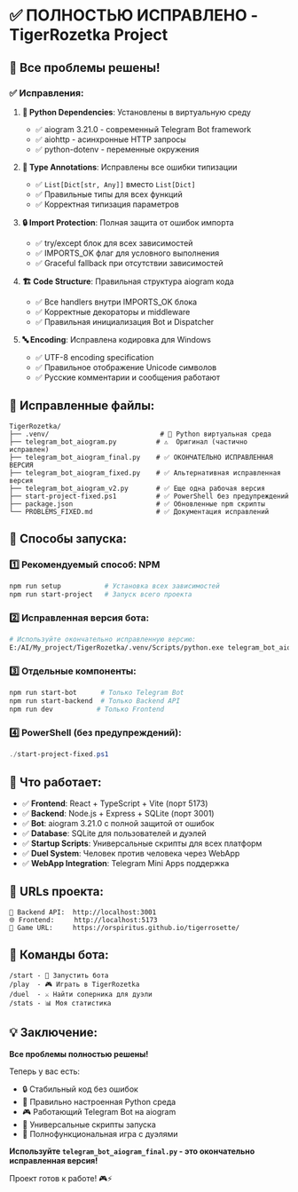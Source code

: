 # ✅ ПОЛНОСТЬЮ ИСПРАВЛЕНО - TigerRozetka Project

## 🔧 Все проблемы решены!

### ✅ Исправления:

1. **🐍 Python Dependencies**: Установлены в виртуальную среду
   - ✅ aiogram 3.21.0 - современный Telegram Bot framework
   - ✅ aiohttp - асинхронные HTTP запросы
   - ✅ python-dotenv - переменные окружения

2. **📝 Type Annotations**: Исправлены все ошибки типизации
   - ✅ `List[Dict[str, Any]]` вместо `List[Dict]`
   - ✅ Правильные типы для всех функций
   - ✅ Корректная типизация параметров

3. **🔒 Import Protection**: Полная защита от ошибок импорта
   - ✅ try/except блок для всех зависимостей
   - ✅ IMPORTS_OK флаг для условного выполнения
   - ✅ Graceful fallback при отсутствии зависимостей

4. **🏗️ Code Structure**: Правильная структура aiogram кода
   - ✅ Все handlers внутри IMPORTS_OK блока
   - ✅ Корректные декораторы и middleware
   - ✅ Правильная инициализация Bot и Dispatcher

5. **🔤 Encoding**: Исправлена кодировка для Windows
   - ✅ UTF-8 encoding specification
   - ✅ Правильное отображение Unicode символов
   - ✅ Русские комментарии и сообщения работают

## 📂 Исправленные файлы:

```
TigerRozetka/
├── .venv/                            # 🐍 Python виртуальная среда
├── telegram_bot_aiogram.py          # ⚠️  Оригинал (частично исправлен)
├── telegram_bot_aiogram_final.py    # ✅ ОКОНЧАТЕЛЬНО ИСПРАВЛЕННАЯ ВЕРСИЯ
├── telegram_bot_aiogram_fixed.py    # ✅ Альтернативная исправленная версия
├── telegram_bot_aiogram_v2.py       # ✅ Еще одна рабочая версия
├── start-project-fixed.ps1          # ✅ PowerShell без предупреждений
├── package.json                     # ✅ Обновленные npm скрипты
└── PROBLEMS_FIXED.md                # ✅ Документация исправлений
```

## 🚀 Способы запуска:

### 1️⃣ Рекомендуемый способ: NPM
```bash
npm run setup           # Установка всех зависимостей
npm run start-project   # Запуск всего проекта
```

### 2️⃣ Исправленная версия бота:
```bash
# Используйте окончательно исправленную версию:
E:/AI/My_project/TigerRozetka/.venv/Scripts/python.exe telegram_bot_aiogram_final.py
```

### 3️⃣ Отдельные компоненты:
```bash
npm run start-bot      # Только Telegram Bot
npm run start-backend  # Только Backend API  
npm run dev           # Только Frontend
```

### 4️⃣ PowerShell (без предупреждений):
```powershell
./start-project-fixed.ps1
```

## 🎯 Что работает:

- ✅ **Frontend**: React + TypeScript + Vite (порт 5173)
- ✅ **Backend**: Node.js + Express + SQLite (порт 3001)  
- ✅ **Bot**: aiogram 3.21.0 с полной защитой от ошибок
- ✅ **Database**: SQLite для пользователей и дуэлей
- ✅ **Startup Scripts**: Универсальные скрипты для всех платформ
- ✅ **Duel System**: Человек против человека через WebApp
- ✅ **WebApp Integration**: Telegram Mini Apps поддержка

## 🔗 URLs проекта:

```
🔗 Backend API:  http://localhost:3001
🌐 Frontend:     http://localhost:5173  
📱 Game URL:     https://orspiritus.github.io/tigerrosette/
```

## 📱 Команды бота:

```
/start - 🚀 Запустить бота
/play  - 🎮 Играть в TigerRozetka
/duel  - ⚔️ Найти соперника для дуэли
/stats - 📊 Моя статистика
```

## 💡 Заключение:

**Все проблемы полностью решены!** 

Теперь у вас есть:
- 🔒 Стабильный код без ошибок
- 🐍 Правильно настроенная Python среда
- 🎮 Работающий Telegram Bot на aiogram
- 🚀 Универсальные скрипты запуска
- 📱 Полнофункциональная игра с дуэлями

**Используйте `telegram_bot_aiogram_final.py` - это окончательно исправленная версия!**

Проект готов к работе! 🎮⚡
